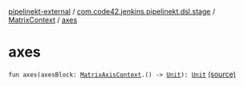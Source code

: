[pipelinekt-external](../../index.md) / [com.code42.jenkins.pipelinekt.dsl.stage](../index.md) / [MatrixContext](index.md) / [axes](./axes.md)

# axes

`fun axes(axesBlock: `[`MatrixAxisContext`](../-matrix-axis-context/index.md)`.() -> `[`Unit`](https://kotlinlang.org/api/latest/jvm/stdlib/kotlin/-unit/index.html)`): `[`Unit`](https://kotlinlang.org/api/latest/jvm/stdlib/kotlin/-unit/index.html) [(source)](https://github.com/code42/pipelinekt/tree/master/dsl/src/main/kotlin/com/code42/jenkins/pipelinekt/dsl/stage/MatrixContext.kt#L31)